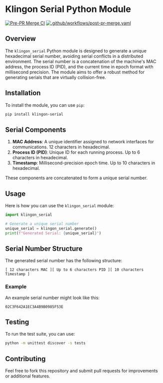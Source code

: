 # Klingon Serial Python Module
[![Pre-PR Merge CI](https://github.com/djh00t/module_klingon_serial/actions/workflows/pre-pr-merge.yaml/badge.svg)](https://github.com/djh00t/module_klingon_serial/actions/workflows/pre-pr-merge.yaml) [![.github/workflows/post-pr-merge.yaml](https://github.com/djh00t/module_klingon_serial/actions/workflows/post-pr-merge.yaml/badge.svg)](https://github.com/djh00t/module_klingon_serial/actions/workflows/post-pr-merge.yaml)
## Overview

The `klingon_serial` Python module is designed to generate a unique hexadecimal
serial number, avoiding serial conflicts in a distributed environment. The
serial number is a concatenation of the machine's MAC address, the process ID
(PID), and the current time in epoch format with millisecond precision. The
module aims to offer a robust method for generating serials that are virtually collision-free.

## Installation

To install the module, you can use `pip`:

```bash
pip install klingon-serial
```

## Serial Components

1. **MAC Address**: A unique identifier assigned to network interfaces for communications. 12 characters in hexadecimal.
2. **Process ID (PID)**: Unique ID for each running process. Up to 6 characters in hexadecimal.
3. **Timestamp**: Millisecond-precision epoch time. Up to 10 characters in hexadecimal.

These components are concatenated to form a unique serial number.

## Usage

Here is how you can use the `klingon_serial` module:

```python
import klingon_serial

# Generate a unique serial number
unique_serial = klingon_serial.generate()
print(f"Generated Serial: {unique_serial}")
```

## Serial Number Structure

The generated serial number has the following structure:

```
[ 12 characters MAC ][ Up to 6 characters PID ][ 10 characters Timestamp ]
```

### Example

An example serial number might look like this:

```
02C3F642A1EC3A4B9B0985F53E
```

## Testing

To run the test suite, you can use:

```bash
python -m unittest discover -s tests
```

## Contributing

Feel free to fork this repository and submit pull requests for improvements or additional features.
